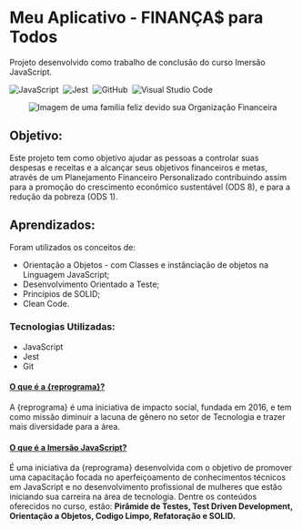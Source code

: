 # Meu Aplicativo - FINANÇA$ para Todos

Projeto desenvolvido como trabalho de conclusão do curso Imersão JavaScript.

![JavaScript](https://img.shields.io/badge/-JavaScript-05122A?style=flat&logo=JAVASCRIPT)&nbsp;
![Jest](https://img.shields.io/badge/Jest-orange)&nbsp;
![GitHub](https://img.shields.io/badge/-GitHub-05122A?style=flat&logo=github)&nbsp;
![Visual Studio Code](https://img.shields.io/badge/-Visual%20Studio%20Code-05122A?style=flat&logo=visual-studio-code&logoColor=007ACC)&nbsp;
<br>

<div align="center">
<img src="./assets/Finança$paraTodos.png" alt="Imagem de uma família feliz devido sua Organização Financeira">
</div>

## Objetivo:

Este projeto tem como objetivo ajudar as pessoas a controlar suas despesas e receitas e a alcançar seus objetivos financeiros e metas, através de um Planejamento Financeiro Personalizado contribuindo assim para a promoção do crescimento econômico sustentável (ODS 8), e para a redução da pobreza (ODS 1).

## Aprendizados:

Foram utilizados os conceitos de:

- Orientação a Objetos - com Classes e instânciação de objetos na Linguagem JavaScript;
- Desenvolvimento Orientado a Teste;
- Princípios de SOLID;
- Clean Code.

### Tecnologias Utilizadas:

- JavaScript
- Jest
- Git

#### [O que é a {reprograma}?](https://reprograma.com.br/)

A {reprograma} é uma iniciativa de impacto social, fundada em 2016, e tem como missão diminuir a lacuna de gênero no setor de Tecnologia e trazer mais diversidade para a área.

#### [O que é a Imersão JavaScript?](https://reprograma.com.br/curso-imersao-javascript/)

É uma iniciativa da {reprograma} desenvolvida com o objetivo de promover uma capacitação focada no aperfeiçoamento de conhecimentos técnicos em JavaScript e no desenvolvimento profissional de mulheres que estão iniciando sua carreira na área de tecnologia. Dentre os conteúdos oferecidos no curso, estão: **Pirâmide de Testes, Test Driven Development, Orientação a Objetos, Codigo Limpo, Refatoração e SOLID.**
